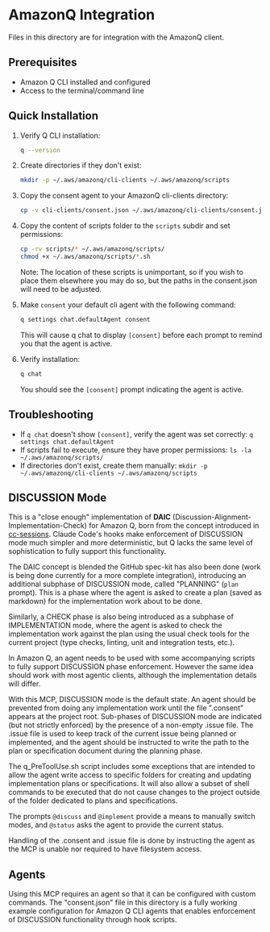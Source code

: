 # AmazonQ Integration

Files in this directory are for integration with the AmazonQ client.

## Prerequisites

- Amazon Q CLI installed and configured
- Access to the terminal/command line

## Quick Installation

1. Verify Q CLI installation:
   ```bash
   q --version
   ```

2. Create directories if they don't exist:
   ```bash
   mkdir -p ~/.aws/amazonq/cli-clients ~/.aws/amazonq/scripts
   ```

3. Copy the consent agent to your AmazonQ cli-clients directory:
   ```bash
   cp -v cli-clients/consent.json ~/.aws/amazonq/cli-clients/consent.json
   ```

4. Copy the content of scripts folder to the `scripts` subdir and set permissions:
   ```bash
   cp -rv scripts/* ~/.aws/amazonq/scripts/
   chmod +x ~/.aws/amazonq/scripts/*.sh
   ```
   Note: The location of these scripts is unimportant, so if you wish to place them elsewhere you may do so, but the paths in the consent.json will need to be adjusted.

5. Make `consent` your default cli agent with the following command:
   ```bash
   q settings chat.defaultAgent consent
   ```
   This will cause q chat to display `[consent]` before each prompt to remind you that the agent is active.

6. Verify installation:
   ```bash
   q chat
   ```
   You should see the `[consent]` prompt indicating the agent is active.


## Troubleshooting

- If `q chat` doesn't show `[consent]`, verify the agent was set correctly: `q settings chat.defaultAgent`
- If scripts fail to execute, ensure they have proper permissions: `ls -la ~/.aws/amazonq/scripts/`
- If directories don't exist, create them manually: `mkdir -p ~/.aws/amazonq/cli-clients ~/.aws/amazonq/scripts`

## DISCUSSION Mode

This is a "close enough" implementation of **DAIC** (Discussion-Alignment-Implementation-Check) for Amazon Q, born from the concept introduced in [cc-sessions](https://github.com/GWUDCAP/cc-sessions). Claude Code's hooks make enforcement of DISCUSSION mode much simpler and more deterministic, but Q lacks the same level of sophistication to fully support this functionality.

The DAIC concept is blended the GitHub spec-kit has also been done (work is being done currently for a more complete integration), introducing an additional subphase of DISCUSSION mode, called "PLANNING" (`plan` prompt). This is a phase where the agent is asked to create a plan (saved as markdown) for the implementation work about to be done.

Similarly, a CHECK phase is also being introduced as a subphase of IMPLEMENTATION mode, where the agent is asked to check the implementation work against the plan using the usual check tools for the current project (type checks, linting, unit and integration tests, etc.).

In Amazon Q, an agent needs to be used with some accompanying scripts to fully support DISCUSSION phase enforcement. However the same idea should work with most agentic clients, although the implementation details will differ.

With this MCP, DISCUSSION mode is the default state. An agent should be prevented from doing any implementation work until the file ".consent" appears at the project root.
Sub-phases of DISCUSSION mode are indicated (but not strictly enforced) by the presence of a non-empty .issue file.
The .issue file is used to keep track of the current issue being planned or implemented, and the agent should be instructed to write the path to the plan or specification document during the planning phase.

The q_PreToolUse.sh script includes some exceptions that are intended to allow the agent write access to specific folders for creating and updating implementation plans or specifications.
It will also allow a subset of shell commands to be executed that do not cause changes to the project outside of the folder dedicated to plans and specifications.

The prompts `@discuss` and `@implement` provide a means to manually switch modes, and `@status` asks the agent to provide the current status.

Handling of the .consent and .issue file is done by instructing the agent as the MCP is unable nor required to have filesystem access.

## Agents

Using this MCP requires an agent so that it can be configured with custom commands. The "consent.json" file in this directory is a fully working example configuration for Amazon Q CLI agents that enables enforcement of DISCUSSION functionality through hook scripts.
